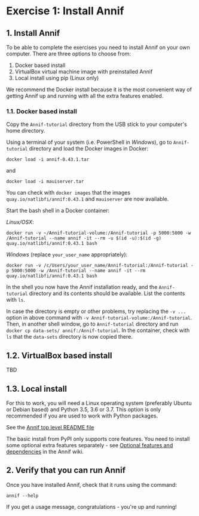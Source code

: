 # Exercise 1: Install Annif

## 1. Install Annif

To be able to complete the exercises you need to install Annif on your own
computer. There are three options to choose from:

1. Docker based install
2. VirtualBox virtual machine image with preinstalled Annif
3. Local install using pip (Linux only)

We recommend the Docker install because it is the most convenient way of
getting Annif up and running with all the extra features enabled.

### 1.1. Docker based install

Copy the `Annif-tutorial` directory from the USB stick to your computer's home directory.

Using a terminal of your system (i.e. PowerShell in _Windows_), go to `Annif-tutorial` directory and load the Docker images in Docker:

    docker load -i annif-0.43.1.tar

and 

    docker load -i mauiserver.tar

You can check with `docker images` that the images `quay.io/natlibfi/annif:0.43.1` and `mauiserver` are now available.

Start the bash shell in a Docker container:

_Linux/OSX_:

    docker run -v ~/Annif-tutorial-volume:/Annif-tutorial -p 5000:5000 -w /Annif-tutorial --name annif -it --rm -u $(id -u):$(id -g) quay.io/natlibfi/annif:0.43.1 bash

_Windows_ (replace `your_user_name` appropriately):

    docker run -v /c/Users/your_user_name/Annif-tutorial:/Annif-tutorial -p 5000:5000 -w /Annif-tutorial --name annif -it --rm quay.io/natlibfi/annif:0.43.1 bash

In the shell you now have the Annif installation ready, and the `Annif-tutorial` directory and its contents should be available. List the contents with `ls`.

In case the directory is empty or other problems, try replacing the `-v ...` option in above command with `-v Annif-tutorial-volume:/Annif-tutorial`. Then, in another shell window, go to `Annif-tutorial` directory and run `docker cp data-sets/ annif:/Annif-tutorial`. In the container, check with `ls` that the `data-sets` directory is now  copied there.

## 1.2. VirtualBox based install

TBD

## 1.3. Local install

For this to work, you will need a Linux operating system (preferably Ubuntu
or Debian based) and Python 3.5, 3.6 or 3.7. This option is only recommended
if you are used to work with Python packages.

See the [Annif top level README file](https://github.com/NatLibFi/Annif/blob/master/README.md)

The basic install from PyPI only supports core features. You need to
install some optional extra features separately - see [Optional features and
dependencies]([https://github.com/NatLibFi/Annif/wiki/Optional-features-and-dependencies)
in the Annif wiki.

## 2. Verify that you can run Annif

Once you have installed Annif, check that it runs using the command:

    annif --help

If you get a usage message, congratulations - you're up and running!
